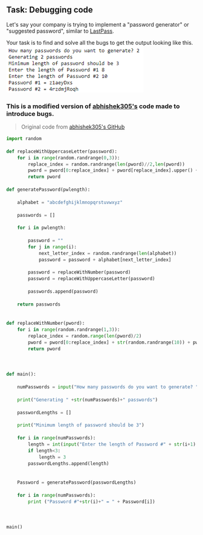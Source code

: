 ## Task: Debugging code  
  
Let's say your company is trying to implement a "password generator" or "suggested password", similar to [LastPass](https://www.lastpass.com/features/password-generator). 

Your task is to find and solve all the bugs to get the output looking like this.  
<img src = './working_pwg.png'>

### This is a modified version of [abhishek305's](https://github.com/abhishek305) code made to introduce bugs.
> Original code from [abhishek305's GitHub](https://github.com/abhishek305/Password-Generator-in-python/blob/master/Password%20Generator.py)

```python
import random

def replaceWithUppercaseLetter(password):
    for i in range(random.randrange(0,3)):
        replace_index = random.randrange(len(pword)//2,len(pword))
        pword = pword[0:replace_index] + pword[replace_index].upper() + pword[replace_index:]
        return pword

def generatePassword(pwlength):

    alphabet = "abcdefghijklmnopqrstuvwxyz"

    passwords = [] 

    for i in pwlength:
        
        password = "" 
        for j in range(i):
            next_letter_index = random.randrange(len(alphabet))
            password = password + alphabet[next_letter_index]
        
        password = replaceWithNumber(password)
        password = replaceWithUppercaseLetter(password)
        
        passwords.append(password) 
    
    return passwords


def replaceWithNumber(pword):
    for i in range(random.randrange(1,3)):
        replace_index = random.range(len(pword)/2)
        pword = pword[0:replace_index] + str(random.randrange(10)) + pword[replace_index:]
        return pword



def main():
    
    numPasswords = input("How many passwords do you want to generate? ")
    
    print("Generating " +str(numPasswords)+" passwords")
    
    passwordLengths = []

    print("Minimum length of password should be 3")

    for i in range(numPasswords):
        length = int(input("Enter the length of Password #" + str(i+1) + " "))
        if length<3:
            length = 3
        passwordLengths.append(length)
    
    
    Password = generatePassword(passwordLengths)

    for i in range(numPasswords):
        print ("Password #"+str(i)+" = " + Password[i])



main()
```